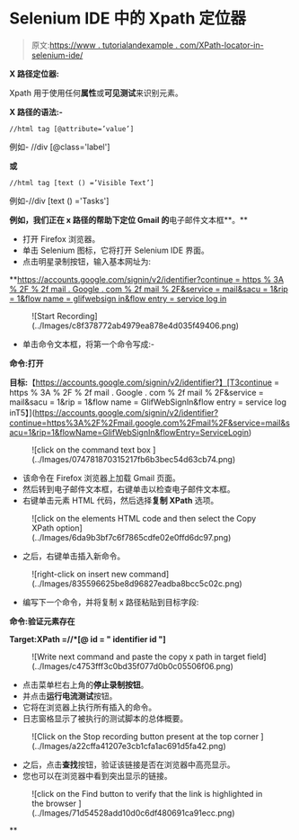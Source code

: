# Selenium IDE 中的 Xpath 定位器

> 原文:[https://www . tutorialandexample . com/XPath-locator-in-selenium-ide/](https://www.tutorialandexample.com/xpath-locator-in-selenium-ide/)

**X 路径定位器:**

Xpath 用于使用任何**属性**或**可见测试**来识别元素。

**X 路径的语法:-**

```
//html tag [@attribute=’value’]
```

例如- //div [@class='label']

**或**

```
//html tag [text () =’Visible Text’]
```

例如-//div [text () ='Tasks']

**例如，**我们正在 x 路径**的帮助下定位 Gmail 的**电子邮件文本框**。**

*   打开 Firefox 浏览器。
*   单击 Selenium 图标，它将打开 Selenium IDE 界面。
*   点击明星录制按钮，输入基本网址为:

 **[https://accounts.google.com/signin/v2/identifier?continue = https % 3A % 2F % 2f mail . Google . com % 2f mail % 2F&service = mail&sacu = 1&rip = 1&flow name = glifwebsign in&flow entry = service log in](https://accounts.google.com/signin/v2/identifier?continue=https%3A%2F%2Fmail.google.com%2Fmail%2F&service=mail&sacu=1&rip=1&flowName=GlifWebSignIn&flowEntry=ServiceLogin)

<figure class="wp-block-image">![Start Recording](../Images/c8f378772ab4979ea878e4d035f49406.png)</figure>

*   单击命令文本框，将第一个命令写成:-

**命令:打开**

**目标:**【https://accounts.google.com/signin/v2/identifier?】[T3continue = https % 3A % 2F % 2f mail . Google . com % 2f mail % 2F&service = mail&sacu = 1&rip = 1&flow name = GlifWebSignIn&flow entry = service log inT5】](https://accounts.google.com/signin/v2/identifier?continue=https%3A%2F%2Fmail.google.com%2Fmail%2F&service=mail&sacu=1&rip=1&flowName=GlifWebSignIn&flowEntry=ServiceLogin)

<figure class="aligncenter">![click on the command text box ](../Images/074781870315217fb6b3bec54d63cb74.png)</figure>

*   该命令在 Firefox 浏览器上加载 Gmail 页面。
*   然后转到电子邮件文本框，右键单击以检查电子邮件文本框。
*   右键单击元素 HTML 代码，然后选择**复制 XPath** 选项。

<figure class="aligncenter">![click on the elements HTML code and then select the Copy XPath option](../Images/6da9b3bf7c6f7865cdfe02e0ffd6dc97.png)</figure>

*   之后，右键单击插入新命令。

<figure class="aligncenter">![right-click on insert new command](../Images/835596625be8d96827eadba8bcc5c02c.png)</figure>

*   编写下一个命令，并将复制 x 路径粘贴到目标字段:

**命令:验证元素存在**

**Target:XPath =//*[@ id = " identifier id "]**

<figure class="aligncenter">![Write next command  and paste the copy x path  in target field](../Images/c4753fff3c0bd35f077d0b0c05506f06.png)</figure>

*   点击菜单栏右上角的**停止录制按钮**。
*   并点击**运行电流测试**按钮。
*   它将在浏览器上执行所有插入的命令。
*   日志窗格显示了被执行的测试脚本的总体概要。

<figure class="aligncenter">![Click on the Stop recording button present at the top corner ](../Images/a22cffa41207e3cb1cfa1ac691d5fa42.png)</figure>

*   之后，点击**查找**按钮，验证该链接是否在浏览器中高亮显示。
*   您也可以在浏览器中看到突出显示的链接。

<figure class="wp-block-image">![click on the Find button to verify that the link is highlighted in the browser ](../Images/71d54528add10d0c6df480691ca91ecc.png)</figure>**